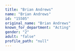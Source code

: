 ```yaml
---
title: "Brian Andrews"
name: "Brian Andrews"
id: "15505"
original_name: "Brian Andrews"
known_for_department: "Acting"
gender: "2"
adult: "false"
profile_path: "null"
---
```

